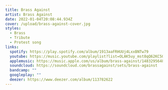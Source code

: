 ```yaml
---
title: Brass Against
artist: Brass Against
date: 2022-01-04T20:08:44.934Z
cover: /upload/brass-against-cover.jpg
styles:
  - Brass
  - Tribute
  - Protest song
links:
  spotify: https://play.spotify.com/album/1913aaFRHUUj4LxxBNTw79
  youtube: https://music.youtube.com/playlist?list=OLAK5uy_mst8qQ62KC5QYicl7zrA38z0plFJJdqec
  applemusic: https://music.apple.com/us/album/brass-against/1483295648?uo=4
  soundcloud: https://soundcloud.com/brassagainst/sets/brass-against
  bandcamp: ""
  googleplay: ""
  deezer: https://www.deezer.com/album/113782622
---
```

